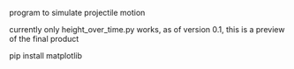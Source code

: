 program to simulate projectile motion

currently only height_over_time.py works, as of version 0.1, this is a
preview of the final product

pip install matplotlib